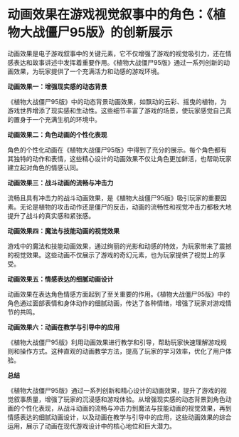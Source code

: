 # 动画效果在游戏视觉叙事中的角色：《植物大战僵尸95版》的创新展示

动画效果是电子游戏叙事中的关键元素，它不仅增强了游戏的视觉吸引力，还在情感表达和故事讲述中发挥着重要作用。《植物大战僵尸95版》通过一系列创新的动画效果，为玩家提供了一个充满活力和动感的游戏环境。

**动画效果一：增强现实感的动态背景**

《植物大战僵尸95版》中的动态背景动画效果，如飘动的云彩、摇曳的植物，为游戏世界增添了现实感和生动性。这些细节丰富了游戏的场景，使玩家感觉自己真的置身于一个充满生机的环境中。

**动画效果二：角色动画的个性化表现**

角色的个性化动画在《植物大战僵尸95版》中得到了充分的展示。每个角色都有其独特的动作和表情，这些精心设计的动画效果不仅让角色更加鲜活，也帮助玩家建立起对角色的情感认同。

**动画效果三：战斗动画的流畅与冲击力**

流畅且具有冲击力的战斗动画效果，是《植物大战僵尸95版》吸引玩家的重要因素。无论是植物的攻击动作还是僵尸的反击，动画的流畅性和视觉冲击力都极大地提升了战斗的真实感和紧张感。

**动画效果四：魔法与技能动画的视觉效果**

游戏中的魔法和技能动画效果，通过绚丽的光影和动感的特效，为玩家带来了震撼的视觉效果。这些动画不仅展示了游戏的奇幻元素，也为玩家提供了视觉上的享受。

**动画效果五：情感表达的细腻动画设计**

动画效果在表达角色情感方面起到了至关重要的作用。《植物大战僵尸95版》中的角色通过面部表情和身体动作的细腻动画，传达了各种情绪，增强了玩家对游戏情节的共鸣。

**动画效果六：动画在教学与引导中的应用**

《植物大战僵尸95版》利用动画效果进行教学和引导，帮助玩家快速理解游戏规则和操作方式。这种直观的动画教学方法，提高了玩家的学习效率，优化了用户体验。

**总结**

《植物大战僵尸95版》通过一系列创新和精心设计的动画效果，提升了游戏的视觉叙事质量，增强了玩家的沉浸感和游戏体验。从增强现实感的动态背景到角色动画的个性化表现，从战斗动画的流畅与冲击力到魔法与技能动画的视觉效果，再到情感表达的细腻动画设计，以及动画在教学与引导中的应用，这些动画效果的综合运用，展示了动画在现代游戏设计中的核心地位和巨大潜力。